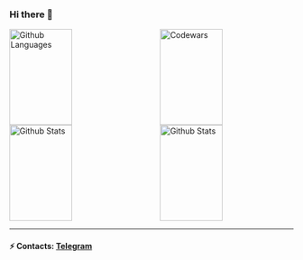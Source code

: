 ### Hi there 👋

<!--
Here are some ideas to get you started:

- 🔭 I’m currently working on ...
- 🌱 I’m currently learning ...
- 👯 I’m looking to collaborate on ...
- 🤔 I’m looking for help with ...
- 💬 Ask me about ...
- 📫 How to reach me: ...
- 😄 Pronouns: ...
- ⚡ Fun fact: ...
-->
<img height="170em" width="47%" align="right" alt="Codewars" src="https://codewars-stats-ignacio-cuadra.vercel.app/?username=spawnleon" />
<img height="170em" width="47%" alt="Github Languages" src="https://github-readme-stats-eight-theta.vercel.app/api/top-langs/?username=spawnleon&layout=compact" />
<img height="170em" width="47%" align="right" alt="Github Stats" src="https://github-readme-streak-stats.herokuapp.com/?user=spawnleon" />
<img height="170em" width="47%" alt="Github Stats" src="https://github-readme-stats.vercel.app/api?username=spawnleon&show_icons=true&theme=default" />

_________________
#### ⚡ Contacts: <a target='_blank' title='Telegram' href="https://t.me/spawnleon">Telegram</a>
